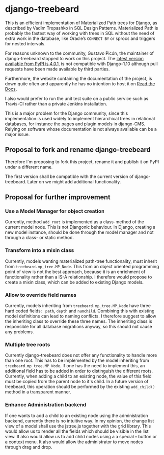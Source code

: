 # django-treebeard

This is an efficient implementation of Materialized Path trees for Django, as described by Vadim
Tropashko in SQL Design Patterns. Materialized Path is probably the fastest way of working with
trees in SQL without the need of extra work in the database, like Oracle’s ``CONNECT BY`` or sprocs
and triggers for nested intervals.

For reasons unknown to the community, Gustavo Picón, the maintainer of django-treebeard stopped
to work on this project. The [latest version available from PyPI is 4.0.1](https://pypi.python.org/pypi/django-treebeard),
is not compatible with Django-1.10 although pull requests have been made available by third parties.

Furthermore, the website containing the documentation of the project, is down quite often
and apparently he has no intention to host it on [Read the Docs](https://readthedocs.org/).

I also would prefer to run the unit test suite on a public service such as Travis-CI rather than
a private Jenkins installation.

This is a major problem for the Django community, since this implementation is used widely to
implement hierarchical trees in relational databases, for instance the pages and plugin models in
django-CMS. Relying on software whose documentation is not always available can be a major issue.


## Proposal to fork and rename django-treebeard

Therefore I'm proposing to fork this project, rename it and publish it on PyPI under a different
name.

The first version shall be compatible with the current version of django-treebeard. Later on we
might add additional functionality.


## Proposal for further improvement


### Use a Model Manager for object creation

Currently, method ``add_root`` is implemented as a class-method of the current model node. This is
not Djangonic behaviour. In Django, creating a new model instance, should be done through the model
manager and not through a class- or static method.


### Transform into a mixin class

Currently, models wanting materialized path-tree functionality, must inherit from
``treebeard.mp_tree.MP_Node``. This from an object oriented programming point of view is not the
best approach, because it is an enrichment of functionality rather than a IS-A relationship. I
therefore would propose to create a mixin class, which can be added to existing Django models.


### Allow to override field names

Currently, models inheriting from ``treebeard.mp_tree.MP_Node`` have three hard coded fields:
`` path``, ``depth`` and ``numchild``. Combining this with existing model definitions can lead to
naming conflicts. I therefore suggest to allow the inheriting class to override these three names.
The inheriting class is responsible for all database migrations anyway, so this should not cause
any problems.


### Multiple tree roots

Currently django-treebeard does not offer any functionality to handle more than one root. This has
to be implemented by the model inheriting from ``treebeard.mp_tree.MP_Node``. If one has the need
to implement this, an additional field has to be added in order to distinguish the different roots.
Currently, when adding a child to an existing node, the value of this field must be copied from the
parent node to it's child. In a future version of treebeard, this operation should be performed by
the existing ``add_child()`` method in a transparent manner.


### Enhance Administration backend

If one wants to add a child to an existing node using the administration backend, currently there
is no intuitive way. In my opinion, the change list view of a model shall use the jstree.js together
with the grid library. This would allow us to render all the fields which should be visible in
the list view. It also would allow us to add child nodes using a a special ``+`` button or a context
menu. It also would allow the administrator to move nodes through drag and drop.
